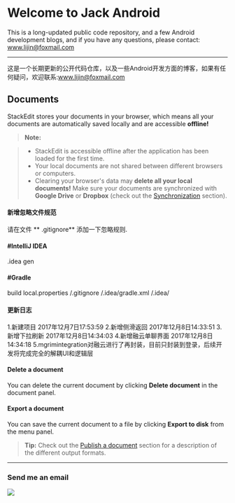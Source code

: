 Welcome to Jack Android
===================


This is a long-updated public code repository, and a few Android development blogs, and if you have any questions, please contact: www.lijin@foxmail.com

----------
这是一个长期更新的公开代码仓库，以及一些Android开发方面的博客，如果有任何疑问，欢迎联系:www.lijin@foxmail.com

Documents
-------------

StackEdit stores your documents in your browser, which means all your documents are automatically saved locally and are accessible **offline!**

> **Note:**

> - StackEdit is accessible offline after the application has been loaded for the first time.
> - Your local documents are not shared between different browsers or computers.
> - Clearing your browser's data may **delete all your local documents!** Make sure your documents are synchronized with **Google Drive** or **Dropbox** (check out the [<i class="icon-refresh"></i> Synchronization](#synchronization) section).

#### <i class="icon-file"></i> 新增忽略文件规范

请在文件</i>  <i class="icon-file"></i> ** .gitignore** 添加一下忽略规则.

#### #IntelliJ IDEA
.idea
gen
#### #Gradle
build
local.properties
/.gitignore
/.idea/gradle.xml
/.idea/



#### <i class="icon-pencil"></i> 更新日志

1.新建项目 2017年12月7日17:53:59
2.新增侧滑返回 2017年12月8日14:33:51
3.新增下拉刷新 2017年12月8日14:34:03
4.新增融云单聊界面 2017年12月8日14:34:18
5.mgrimintegration对融云进行了再封装，目前只封装到登录，后续开发将完成完全的解耦UI和逻辑层

#### <i class="icon-trash"></i> Delete a document

You can delete the current document by clicking <i class="icon-trash"></i> **Delete document** in the document panel.

#### <i class="icon-hdd"></i> Export a document

You can save the current document to a file by clicking <i class="icon-hdd"></i> **Export to disk** from the <i class="icon-provider-stackedit"></i> menu panel.

> **Tip:** Check out the [<i class="icon-upload"></i> Publish a document](#publish-a-document) section for a description of the different output formats.


----------



### Send me an email

[![](https://cdn.monetizejs.com/resources/button-32.png)](https://mail.qq.com/cgi-bin/frame_html?sid=OKq_QgQE6DQdT3ct&r=ded666b67933d45732b2d498ff0456b8)